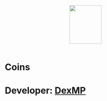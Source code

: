 <div align="center">
  <a href="https://github.com/DexMP">
    <img width="100" height="120" src="https://sharix.dexmp.now.sh">
  </a>
  <br>
  <br>
</div>

# Coins

# Developer: <a href="https://vk.com/dexmp">DexMP</a>
